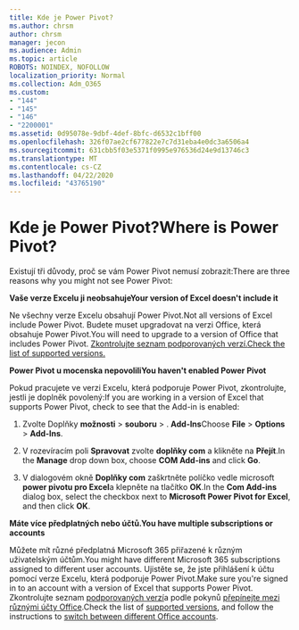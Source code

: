 ```yaml
---
title: Kde je Power Pivot?
ms.author: chrsm
author: chrsm
manager: jecon
ms.audience: Admin
ms.topic: article
ROBOTS: NOINDEX, NOFOLLOW
localization_priority: Normal
ms.collection: Adm_O365
ms.custom:
- "144"
- "145"
- "146"
- "2200001"
ms.assetid: 0d95078e-9dbf-4def-8bfc-d6532c1bff00
ms.openlocfilehash: 326f07ae2cf677822e7c7d31eba4e0dc3a6506a4
ms.sourcegitcommit: 631cbb5f03e5371f0995e976536d24e9d13746c3
ms.translationtype: MT
ms.contentlocale: cs-CZ
ms.lasthandoff: 04/22/2020
ms.locfileid: "43765190"
---
```

# <a name="where-is-power-pivot"></a><span data-ttu-id="8292b-102">Kde je Power Pivot?</span><span class="sxs-lookup"><span data-stu-id="8292b-102">Where is Power Pivot?</span></span>

<span data-ttu-id="8292b-103">Existují tři důvody, proč se vám Power Pivot nemusí zobrazit:</span><span class="sxs-lookup"><span data-stu-id="8292b-103">There are three reasons why you might not see Power Pivot:</span></span>
  
<span data-ttu-id="8292b-104">**Vaše verze Excelu ji neobsahuje**</span><span class="sxs-lookup"><span data-stu-id="8292b-104">**Your version of Excel doesn't include it**</span></span>
  
<span data-ttu-id="8292b-105">Ne všechny verze Excelu obsahují Power Pivot.</span><span class="sxs-lookup"><span data-stu-id="8292b-105">Not all versions of Excel include Power Pivot.</span></span> <span data-ttu-id="8292b-106">Budete muset upgradovat na verzi Office, která obsahuje Power Pivot.</span><span class="sxs-lookup"><span data-stu-id="8292b-106">You will need to upgrade to a version of Office that includes Power Pivot.</span></span> [<span data-ttu-id="8292b-107">Zkontrolujte seznam podporovaných verzí.</span><span class="sxs-lookup"><span data-stu-id="8292b-107">Check the list of supported versions.</span></span>](https://support.office.com/article/aa64e217-4b6e-410b-8337-20b87e1c2a4b.aspx)
  
<span data-ttu-id="8292b-108">**Power Pivot u mocenska nepovolili**</span><span class="sxs-lookup"><span data-stu-id="8292b-108">**You haven't enabled Power Pivot**</span></span>
  
<span data-ttu-id="8292b-109">Pokud pracujete ve verzi Excelu, která podporuje Power Pivot, zkontrolujte, jestli je doplněk povolený:</span><span class="sxs-lookup"><span data-stu-id="8292b-109">If you are working in a version of Excel that supports Power Pivot, check to see that the Add-in is enabled:</span></span>
  
1. <span data-ttu-id="8292b-110">Zvolte Doplňky **možnosti** \> **souboru** \> . **Add-Ins**</span><span class="sxs-lookup"><span data-stu-id="8292b-110">Choose **File** \> **Options** \> **Add-Ins**.</span></span>

2. <span data-ttu-id="8292b-111">V rozevíracím poli **Spravovat** zvolte **doplňky com** a klikněte na **Přejít**.</span><span class="sxs-lookup"><span data-stu-id="8292b-111">In the **Manage** drop down box, choose **COM Add-ins** and click **Go**.</span></span>

3. <span data-ttu-id="8292b-112">V dialogovém okně **Doplňky com** zaškrtněte políčko vedle microsoft **power pivotu pro Excel**a klepněte na tlačítko **OK**.</span><span class="sxs-lookup"><span data-stu-id="8292b-112">In the **Com Add-ins** dialog box, select the checkbox next to **Microsoft Power Pivot for Excel**, and then click **OK**.</span></span>

<span data-ttu-id="8292b-113">**Máte více předplatných nebo účtů.**</span><span class="sxs-lookup"><span data-stu-id="8292b-113">**You have multiple subscriptions or accounts**</span></span>
  
<span data-ttu-id="8292b-114">Můžete mít různé předplatná Microsoft 365 přiřazené k různým uživatelským účtům.</span><span class="sxs-lookup"><span data-stu-id="8292b-114">You might have different Microsoft 365 subscriptions assigned to different user accounts.</span></span> <span data-ttu-id="8292b-115">Ujistěte se, že jste přihlášení k účtu pomocí verze Excelu, která podporuje Power Pivot.</span><span class="sxs-lookup"><span data-stu-id="8292b-115">Make sure you're signed in to an account with a version of Excel that supports Power Pivot.</span></span> <span data-ttu-id="8292b-116">Zkontrolujte seznam [podporovaných verzí](https://support.office.com/article/aa64e217-4b6e-410b-8337-20b87e1c2a4b.aspx)a podle pokynů [přepínejte mezi různými účty Office](https://support.office.com/article/b9582171-fd1f-4284-9846-bdd72bb28426.aspx#BKMK_WebSwitchAccounts).</span><span class="sxs-lookup"><span data-stu-id="8292b-116">Check the list of [supported versions](https://support.office.com/article/aa64e217-4b6e-410b-8337-20b87e1c2a4b.aspx), and follow the instructions to [switch between different Office accounts](https://support.office.com/article/b9582171-fd1f-4284-9846-bdd72bb28426.aspx#BKMK_WebSwitchAccounts).</span></span>

